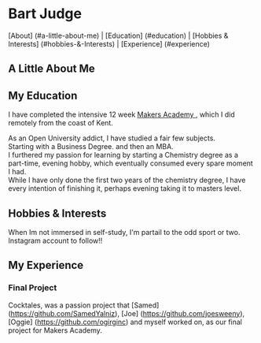# Bart Judge
[About] (#a-little-about-me) | [Education] (#education) | [Hobbies & Interests] (#hobbies-&-Interests) | [Experience] (#experience)

## A Little About Me




## My Education
I have completed the intensive 12 week <a href="http://www.makersacademy.com/" target="_blank"> Makers Academy </a>, which I did remotely from the coast of Kent.

 As an Open University addict, I have studied a fair few subjects. <br>
 Starting with a Business Degree. and then an MBA. <br>
 I furthered my passion for learning by starting a Chemistry degree as a part-time, evening hobby, which eventually consumed every spare moment I had. <br>
 While I have only done the first two years of the chemistry degree, I have every intention of finishing it, perhaps evening taking it to masters level. <br>





## Hobbies & Interests
 When Im not immersed in self-study, I'm partail to the odd sport or two.
Instagram account to follow!!

## My Experience

### Final Project

Cocktales, was a passion project that [Samed] (https://github.com/SamedYalniz), [Joe] (https://github.com/joesweeny), [Oggie] (https://github.com/ogirginc) and myself worked on, as our final project for Makers Academy.
